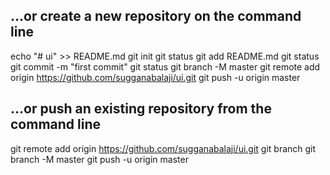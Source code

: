 …or create a new repository on the command line
-----------------------------------------------
echo "# ui" >> README.md
git init
git status
git add README.md
git status
git commit -m "first commit"
git status
git branch -M master
git remote add origin https://github.com/sugganabalaji/ui.git
git push -u origin master

…or push an existing repository from the command line
-----------------------------------------------------
git remote add origin https://github.com/sugganabalaji/ui.git
git branch
git branch -M master
git push -u origin master
